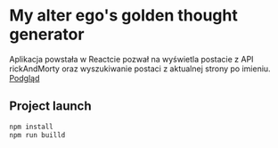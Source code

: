 
# My alter ego's golden thought generator
Aplikacja powstała w Reactcie pozwał na wyświetla postacie z API rickAndMorty oraz wyszukiwanie postaci z aktualnej strony po imieniu.
[Podgląd](https://tomaszjader.github.io/rick-and-morty-react/)
## Project launch
```sh
npm install
npm run builld
```
